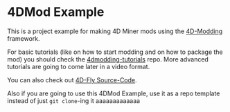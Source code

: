 # 4DMod Example
 This is a project example for making 4D Miner mods using the [4D-Modding](https://www.4d-modding.com/ "4D-Modding") framework.
 
 For basic tutorials (like on how to start modding and on how to package the mod) you should check the [4dmodding-tutorials](https://github.com/4D-Modding/4dmodding-tutorials "4dmodding-tutorials") repo.
 More advanced tutorials are going to come later in a video format.

 You can also check out [4D-Fly Source-Code](https://github.com/4D-Modding/4DFly).

 Also if you are going to use this 4DMod Example, use it as a repo template instead of just `git clone`-ing it 
aaaaaaaaaaaaa
